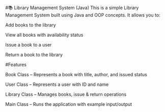 #📚 Library Management System (Java)
This is a simple Library Management System built using Java and OOP concepts.
It allows you to:

Add books to the library

View all books with availability status

Issue a book to a user

Return a book to the library

#Features

Book Class – Represents a book with title, author, and issued status

User Class – Represents a user with ID and name

Library Class – Manages books, issue & return operations

Main Class – Runs the application with example input/output
